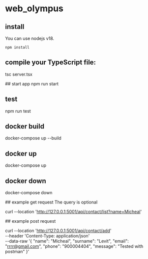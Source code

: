 # web_olympus

## install
You can use nodejs v18.
```
npm install
```

## compile your TypeScript file:
tsc server.tsx

## start app
npm run start

## test
npm run test

## docker build
docker-compose up --build

## docker up
docker-compose up

## docker down
docker-compose down

## example get request
The query is optional

curl --location 'http://127.0.0.1:5001/api/contact/list?name=Micheal'

## example post request

curl --location 'http://127.0.0.1:5001/api/contact/add' \
--header 'Content-Type: application/json' \
--data-raw '{
    "name": "Micheal",
    "surname": "Levit",
    "email": "rrrr@gmail.com",
    "phone": "900004404",
    "message": "Tested with postman"
}'